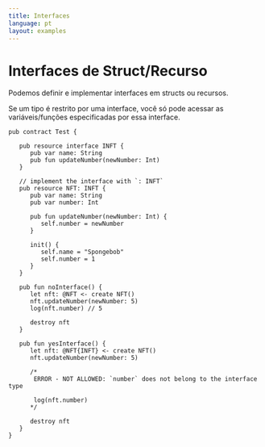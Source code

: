 ```yaml
---
title: Interfaces
language: pt
layout: examples
---
```


# Interfaces de Struct/Recurso

Podemos definir e implementar interfaces em structs ou recursos.

Se um tipo é restrito por uma interface, você só pode acessar as variáveis/funções especificadas por essa interface.

```cadence
pub contract Test {

   pub resource interface INFT {
      pub var name: String
      pub fun updateNumber(newNumber: Int)
   }

   // implement the interface with `: INFT`
   pub resource NFT: INFT {
      pub var name: String
      pub var number: Int

      pub fun updateNumber(newNumber: Int) {
         self.number = newNumber
      }

      init() {
         self.name = "Spongebob"
         self.number = 1
      }
   }

   pub fun noInterface() {
      let nft: @NFT <- create NFT()
      nft.updateNumber(newNumber: 5)
      log(nft.number) // 5

      destroy nft
   }

   pub fun yesInterface() {
      let nft: @NFT{INFT} <- create NFT()
      nft.updateNumber(newNumber: 5)

      /*
       ERROR - NOT ALLOWED: `number` does not belong to the interface type
       
       log(nft.number)
      */

      destroy nft
   }
}
```

